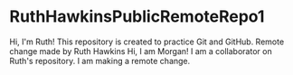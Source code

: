# RuthHawkinsPublicRemoteRepo1

Hi, I'm Ruth! This repository is created to practice Git and GitHub. 
Remote change made by Ruth Hawkins
Hi, I am Morgan! I am a collaborator on Ruth's repository. 
I am making a remote change.




